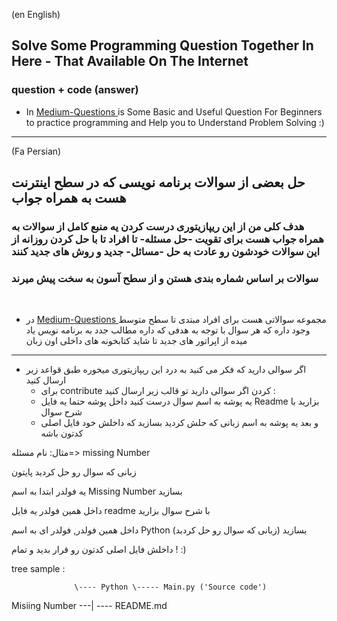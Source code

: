(en English)

## Solve Some Programming Question Together In Here - That Available On The Internet
### question + code (answer)

- In <a href='./Medium-Questions' >  Medium-Questions </a>  is Some Basic and Useful Question For Beginners to practice programming and Help you to Understand Problem Solving :) 


___

(Fa Persian)

## حل بعضی از سوالات برنامه نویسی که در سطح اینترنت هست به همراه جواب
 
### هدف کلی من از این ریپازیتوری درست کردن یه منبع کامل از سوالات به همراه جواب هست برای تقویت -حل مسئله- تا افراد تا با حل کردن روزانه از این سوالات خودشون رو عادت به حل -مسائل- جدید و روش های جدید کنند

### سوالات بر اساس شماره بندی هستن و از سطح آسون به سخت پیش میرند
 
<br>
 
- در <a href='./Medium-Questions' >Medium-Questions </a> مجموعه سوالاتی هست برای افراد مبتدی تا سطح متوسط وجود داره که هر سوال با توجه به هدفی که داره مطالب جدد  به برنامه نویس یاد میده از اپراتور های جدید تا شاید کتابخونه های داخلی اون زبان  


___
- اگر سوالی دارید که فکر می کنید به درد این ریپازیتوری میخوره طبق قواعد زیر ارسال کنید 
   + برای contribute کردن اگر سوالی دارید تو قالب زیر ارسال کنید :
   + یه پوشه به اسم سوال درست کنید داخل پوشه حتما یه فایل Readme  بزارید با شرح سوال  
   + و بعد یه پوشه به اسم زبانی که حلش کردید بسازید که داخلش خود فایل اصلی کدتون باشه
    
مثال: نام مسئله=> missing Number

زبانی که سوال رو حل کردید پایتون
 
یه فولدر ابتدا به اسم Missing Number بسازید

داخل همین فولدر یه فایل readme با شرح سوال بزارید
  
داخل همین فولدر, فولدر ای به اسم Python (زبانی که سوال رو حل کردبد) بسازید

داخلش فایل اصلی کدتون رو قرار بدید و تمام ! :)

tree sample :

                  \---- Python \----- Main.py ('Source code')
Misiing Number ---|
                  \---- README.md
